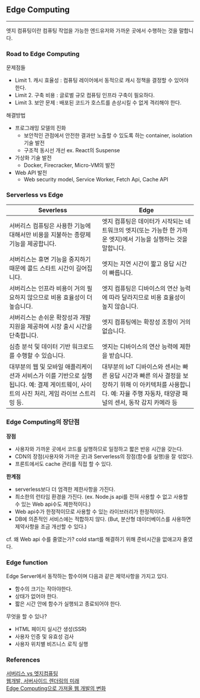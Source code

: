 ## Edge Computing

---

엣지 컴퓨팅이란 컴퓨팅 작업을 가능한 엔드유저와 가까운 곳에서 수행하는 것을 말합니다.

### Road to Edge Computing

문제점들

- Limit 1. 캐시 효율성 : 컴퓨팅 레이어에서 동적으로 캐시 정책을 결정할 수 있어야 한다.
- Limit 2. 구축 비용 : 글로벌 규모 컴퓨팅 인프라 구축이 필요하다.
- Limit 3. 보안 문제 : 배포된 코드가 호스트를 손상시킬 수 없게 격리해야 한다.

해결방법

- 프로그래밍 모델의 진화
  - 보안적인 관점에서 안전한 결과만 노출할 수 있도록 하는 container, isolation 기술 발전
  - 구조적 동시선 개선 ex. React의 Suspense
- 가상화 기술 발전
  - Docker, Firecracker, Micro-VM의 발전
- Web API 발전
  - Web security model, Service Worker, Fetch Api, Cache API

### Serverless vs Edge

| Severless                                                                                                                                 | Edge                                                                                                                                                                   |
| ----------------------------------------------------------------------------------------------------------------------------------------- | ---------------------------------------------------------------------------------------------------------------------------------------------------------------------- |
| 서버리스 컴퓨팅은 사용한 기능에 대해서만 비용을 지불하는 종량제 기능을 제공합니다.                                                        | 엣지 컴퓨팅은 데이터가 시작되는 네트워크의 엣지(또는 가능한 한 가까운 엣지)에서 기능을 실행하는 것을 말합니다.                                                         |
| 서버리스는 휴면 기능을 중지하기 때문에 콜드 스타트 시간이 길어집니다.                                                                     | 엣지는 지연 시간이 짧고 응답 시간이 빠릅니다.                                                                                                                          |
| 서버리스는 인프라 비용이 거의 필요하지 않으므로 비용 효율성이 더 높습니다.                                                                | 엣지 컴퓨팅은 디바이스의 연산 능력에 따라 달라지므로 비용 효율성이 높지 않습니다.                                                                                      |
| 서버리스는 손쉬운 확장성과 개발 지원을 제공하여 시장 출시 시간을 단축합니다.                                                              | 엣지 컴퓨팅에는 확장성 조항이 거의 없습니다.                                                                                                                           |
| 심층 분석 및 데이터 기반 워크로드를 수행할 수 있습니다.                                                                                   | 엣지는 디바이스의 연산 능력에 제한을 받습니다.                                                                                                                         |
| 대부분의 웹 및 모바일 애플리케이션과 서비스가 이를 기반으로 실행됩니다. 예: 결제 게이트웨이, 사이트의 사진 처리, 게임 라이브 스트리밍 등. | 대부분의 IoT 디바이스와 센서는 빠른 응답 시간과 빠른 의사 결정을 보장하기 위해 이 아키텍처를 사용합니다. 예: 자율 주행 자동차, 태양광 패널의 센서, 동작 감지 카메라 등 |

### Edge Computing의 장단점

**장점**

- 사용자와 가까운 곳에서 코드를 실행하므로 일정하고 짧은 반응 시간을 갖는다.
- CDN의 장점(사용자와 가까운 곳)과 Serverless의 장점(함수를 실행)을 잘 섞었다.
- 프론트에서도 cache 관리를 직접 할 수 있다.

**한계점**

- serverless보다 더 엄격한 제한사항을 가진다.
- 최소한의 런타임 환경을 가진다. (ex. Node.js api를 전혀 사용할 수 없고 사용할 수 있는 Web api수도 제한적이다.)
- Web api수가 한정적이므로 사용할 수 있는 라이브러리가 한정적이다.
- DB에 의존적인 서비스에는 적합하지 않다. (But, 분산형 데이터베이스를 사용하면 제약사항을 조금 개선할 수 있다.)

cf. 왜 Web api 수를 줄였는가? cold start를 해결하기 위해 준비시간을 없애고자 줄였다.

### Edge function

Edge Server에서 동작하는 함수이며 다음과 같은 제약사항을 가지고 있다.

- 함수의 크기는 작아야한다.
- 상태가 없어야 한다.
- 짧은 시간 안에 함수가 실행되고 종료되어야 한다.

무엇을 할 수 있나?

- HTML 페이지 실시간 생성(SSR)
- 사용자 인증 및 유효성 검사
- 사용자 위치별 비즈니스 로직 실행

### References

[서버리스 vs 엣지컴퓨팅](https://www.xenonstack.com/blog/serverless-vs-edge-computing)  
[웹개발, 서버사이드 렌더링의 미래](https://youtu.be/RLJ6tPzXB5Q)  
[Edge Computing으로 가져올 웹 개발의 변화](https://youtu.be/YImV7OfPqSo)
